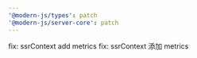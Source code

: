 ```yaml
---
'@modern-js/types': patch
'@modern-js/server-core': patch
---
```


fix: ssrContext add metrics
fix: ssrContext 添加 metrics
